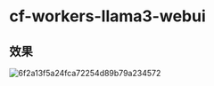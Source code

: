 # cf-workers-llama3-webui
## 效果
![6f2a13f5a24fca72254d89b79a234572](https://github.com/user-attachments/assets/d744279d-8961-497c-9547-3b8c33eb8fac)
